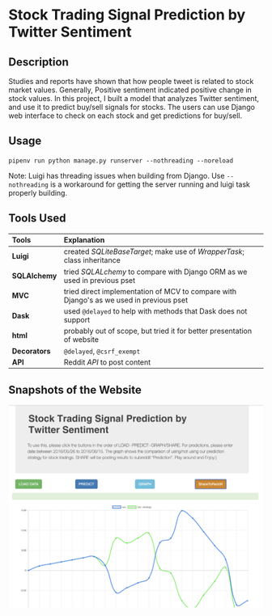 # Stock Trading Signal Prediction by Twitter Sentiment


## Description

Studies and reports have shown that how people tweet is related to stock market values. Generally, Positive sentiment indicated positive change in stock values. In this project, I built a model that analyzes Twitter sentiment, and use it to predict buy/sell signals for stocks. The users can use Django web interface to check on each stock and get predictions for buy/sell.


## Usage

```
pipenv run python manage.py runserver --nothreading --noreload
```
Note: Luigi has threading issues when building from Django. Use `--nothreading` is a workaround for getting the server running and luigi task properly building.


## Tools Used


| Tools         |Explanation            |
| :-------------|:----------------------|
|**Luigi**      |created *SQLiteBaseTarget*; make use of *WrapperTask*; class inheritance|
|**SQLAlchemy** |tried *SQLALchemy* to compare with Django ORM as we used in previous pset|
|**MVC**        |tried direct implementation of MCV to compare with Django's as we used in previous pset|
|**Dask**       |used `@delayed` to help with methods that Dask does not support|
|**html**       |probably out of scope, but tried it for better presentation of website|
|**Decorators** |`@delayed`, `@csrf_exempt`|
|**API**        |Reddit *API* to post content|


## Snapshots of the Website
![Alt text](web.jpg?raw=true "Screenshot of Webpage")
